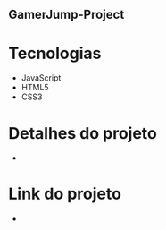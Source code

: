 ## GamerJump-Project



# Tecnologias

- JavaScript
- HTML5
- CSS3

# Detalhes do projeto

-  

# Link do projeto

- 
